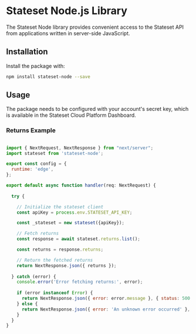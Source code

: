 # Stateset Node.js Library

The Stateset Node library provides convenient access to the Stateset API from applications written in server-side JavaScript.

## Installation

Install the package with:

```bash
npm install stateset-node --save
```

## Usage

The package needs to be configured with your account's secret key, which is available in the Stateset Cloud Platform Dashboard.

### Returns Example

```jsx

import { NextRequest, NextResponse } from "next/server";
import stateset from 'stateset-node';

export const config = {
  runtime: 'edge',
};

export default async function handler(req: NextRequest) {
  
  try {

    // Initialize the stateset client
    const apiKey = process.env.STATESET_API_KEY;

    const _stateset = new stateset({apiKey});

    // Fetch returns
    const response = await stateset.returns.list();

    const returns = response.returns;

    // Return the fetched returns
    return NextResponse.json({ returns });
    
  } catch (error) {
    console.error('Error fetching returns:', error);
    
    if (error instanceof Error) {
      return NextResponse.json({ error: error.message }, { status: 500 });
    } else {
      return NextResponse.json({ error: 'An unknown error occurred' }, { status: 500 });
    }
  }
}

```

